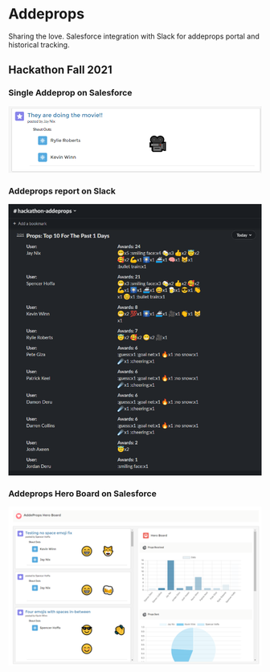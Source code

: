 # Addeprops
Sharing the love.  Salesforce integration with Slack for addeprops portal and historical tracking.

## Hackathon Fall 2021

### Single Addeprop on Salesforce
![Addeprop](./media/img/DoingTheMovie.png "Doing the movie")

### Addeprops report on Slack
![Props Report](./media/img/propsReport.png "Props Report")

### Addeprops Hero Board on Salesforce
![Addeprops Hero Board](./media/img/HeroBoard.png "Addeprops Hero Board")



